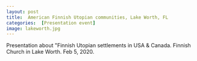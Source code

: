 ```yaml
---
layout: post 
title:  American Finnish Utopian communities, Lake Worth, FL
categories:  [Presentation event] 
image: lakeworth.jpg
---
```

Presentation about "Finnish Utopian settlements in USA & Canada. Finnish Church in Lake Worth. Feb 5, 2020.
